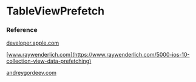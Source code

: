 # TableViewPrefetch

### Reference
[developer.apple.com](https://developer.apple.com/documentation/uikit/uitableviewdatasourceprefetching)

[www.raywenderlich.com](https://www.raywenderlich.com/5000-ios-10-collection-view-data-prefetching)

[andreygordeev.com](https://andreygordeev.com/2017/02/20/uitableview-prefetching/)
